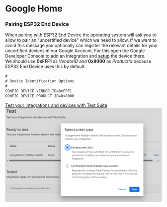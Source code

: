 # Google Home

### Pairing ESP32 End Device
When pairing with ESP32 End Device the operating system will ask you to allow to pair an "uncertified device" which we need to allow. If we want to avoid this message you optionally can register the relevant details for your uncertified devices in our Google Account. For this open the Google Developer Console to add an Integration and [setup](https://developers.home.google.com/matter/get-started?hl=en) the device there.  
We should use **0xFFF1** as *VendorID* and **0x8000** as *ProductId* because ESP32 End Device uses this by default.  
~~~
#
# Device Identification Options
#
CONFIG_DEVICE_VENDOR_ID=0xFFF1
CONFIG_DEVICE_PRODUCT_ID=0x8000
~~~
[Test your integrations and devices with Test Suite](https://console.home.google.com/projects/[our-project-name]/matter/test)  
![](../images/google-home/google_home_test_dev_01.png)  
  